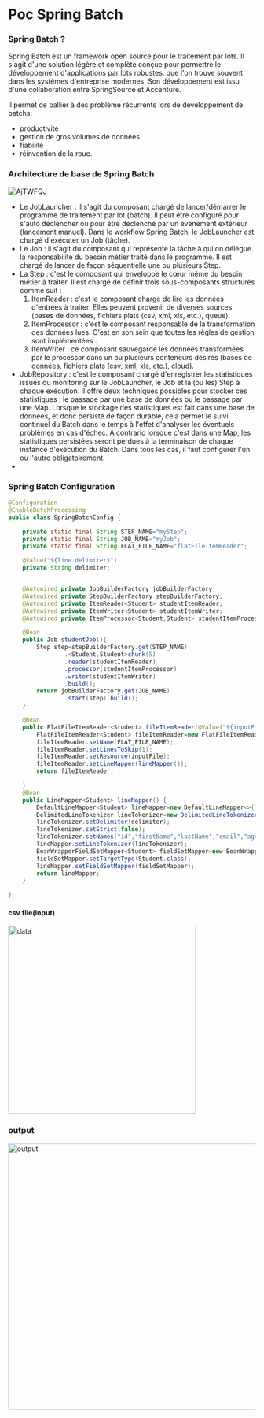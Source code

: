 # Poc Spring Batch
### Spring Batch ?
Spring Batch est un framework open source pour le traitement par lots. Il s'agit d'une solution légère et complète conçue pour permettre le développement d'applications 
par lots robustes, que l'on trouve souvent dans les systèmes d'entreprise modernes. Son développement est issu d'une collaboration entre SpringSource et Accenture.

Il permet de pallier à des problème récurrents lors de développement de batchs:
  - productivité
  - gestion de gros volumes de données
  - fiabilité
  - réinvention de la roue.

### Architecture de base de Spring Batch
![AjTWFQJ](https://user-images.githubusercontent.com/56096031/155855089-875a7c61-85c3-4344-b688-c5c8acb4f192.png)

- Le JobLauncher : il s'agit du composant chargé de lancer/démarrer le programme de traitement par lot (batch). Il peut être configuré pour s'auto déclencher ou pour être déclenché par un évènement extérieur (lancement manuel). Dans le workflow Spring Batch, le JobLauncher est chargé d'exécuter un Job (tâche).
- Le Job : il s'agit du composant qui représente la tâche à qui on délègue la responsabilité du besoin métier traité dans le programme. Il est chargé de lancer de façon séquentielle une ou plusieurs Step.
- La Step : c'est le composant qui enveloppe le cœur même du besoin métier à traiter. Il est chargé de définir trois sous-composants structurés comme suit :
    1. ItemReader : c'est le composant chargé de lire les données d'entrées à traiter. Elles peuvent provenir de diverses sources (bases de données, fichiers plats (csv, xml, xls, etc.), queue).
    2. ItemProcessor : c'est le composant responsable de la transformation des données lues. C'est en son sein que toutes les règles de gestion sont implémentées .
    3. ItemWriter : ce composant sauvegarde les données transformées par le processor dans un ou plusieurs conteneurs désirés (bases de données, fichiers plats (csv, xml, xls, etc.), cloud).
 - JobRepository : c'est le composant chargé d'enregistrer les statistiques issues du monitoring sur le JobLauncher, le Job et la (ou les) Step à chaque exécution. Il offre deux techniques possibles pour stocker ces statistiques : le passage par une base de données ou le passage par une Map. Lorsque le stockage des statistiques est fait dans une base de données, et donc persisté de façon durable, cela permet le suivi continuel du Batch dans le temps à l'effet d'analyser les éventuels problèmes en cas d'échec. A contrario lorsque c'est dans une Map, les statistiques persistées seront perdues à la terminaison de chaque instance d'exécution du Batch. Dans tous les cas, il faut configurer l'un ou l'autre obligatoirement.
 - 
### Spring Batch Configuration

```java
@Configuration
@EnableBatchProcessing
public class SpringBatchConfig {

    private static final String STEP_NAME="myStep";
    private static final String JOB_NAME="myJob";
    private static final String FLAT_FILE_NAME="flatFileItemReader";

    @Value("${line.delimiter}")
    private String delimiter;


    @Autowired private JobBuilderFactory jobBuilderFactory;
    @Autowired private StepBuilderFactory stepBuilderFactory;
    @Autowired private ItemReader<Student> studentItemReader;
    @Autowired private ItemWriter<Student> studentItemWriter;
    @Autowired private ItemProcessor<Student,Student> studentItemProcessor;

    @Bean
    public Job studentJob(){
        Step step=stepBuilderFactory.get(STEP_NAME)
                .<Student,Student>chunk(5)
                .reader(studentItemReader)
                .processor(studentItemProcessor)
                .writer(studentItemWriter)
                .build();
        return jobBuilderFactory.get(JOB_NAME)
                .start(step).build();
    }

    @Bean
    public FlatFileItemReader<Student> fileItemReader(@Value("${inputFile}") Resource inputFile){
        FlatFileItemReader<Student> fileItemReader=new FlatFileItemReader<>();
        fileItemReader.setName(FLAT_FILE_NAME);
        fileItemReader.setLinesToSkip(1);
        fileItemReader.setResource(inputFile);
        fileItemReader.setLineMapper(lineMapper());
        return fileItemReader;

    }
    @Bean
    public LineMapper<Student> lineMapper() {
        DefaultLineMapper<Student> lineMapper=new DefaultLineMapper<>();
        DelimitedLineTokenizer lineTokenizer=new DelimitedLineTokenizer();
        lineTokenizer.setDelimiter(delimiter);
        lineTokenizer.setStrict(false);
        lineTokenizer.setNames("id","firstName","lastName","email","age");
        lineMapper.setLineTokenizer(lineTokenizer);
        BeanWrapperFieldSetMapper<Student> fieldSetMapper=new BeanWrapperFieldSetMapper<>();
        fieldSetMapper.setTargetType(Student.class);
        lineMapper.setFieldSetMapper(fieldSetMapper);
        return lineMapper;
    }

}
```

#### csv file(input)
<img width="382" alt="data" src="https://user-images.githubusercontent.com/56096031/155855381-6507df9d-b3ba-4787-a721-6835a3e79304.PNG">

### output 
<img width="541" alt="output" src="https://user-images.githubusercontent.com/56096031/155855435-d527587a-f02e-4166-8385-c815ec67e850.PNG">
